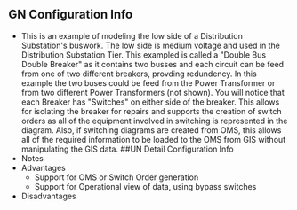 ## GN Configuration Info
  - This is an example of modeling the low side of a Distribution Substation's buswork.  The low side is medium voltage and used in the Distribution Substation Tier.  This exampled is called a "Double Bus Double Breaker" as it contains two busses and each circuit can be feed from one of two different breakers, provding redundency.  In this example the two buses could be feed from the Power Transformer or from two different Power Transformers (not shown).  You will notice that each Breaker has "Switches" on either side of the breaker.  This allows for isolating the breaker for repairs and supports the creation of switch orders as all of the equipment involved in switching is represented in the diagram.  Also, if switching diagrams are created from OMS, this allows all of the required information to be loaded to the OMS from GIS without manipulating the GIS data.
##UN Detail Configuration Info
  - Notes
  - Advantages
     - Support for OMS or Switch Order generation
     - Support for Operational view of data, using bypass switches
  - Disadvantages
